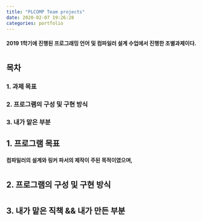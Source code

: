 ```yaml
---
title: "PLCOMP Team projects"
date: 2020-02-07 19:26:28
categories: portfolio
---
```


#### 2019 1학기에 진행된 프로그래밍 언어 및 컴파일러 설계 수업에서 진행한 조별과제이다.
#    
#    
## 목차
### 1. 과제 목표
### 2. 프로그램의 구성 및 구현 방식
### 3. 내가 맡은 부분

## 1. 프로그램 목표
#### 컴파일러의 설계와 링커 파서의 제작이 주된 목적이였으며, 
# 
## 2. 프로그램의 구성 및 구현 방식
# 
## 3. 내가 맡은 직책 && 내가 만든 부분
#### 